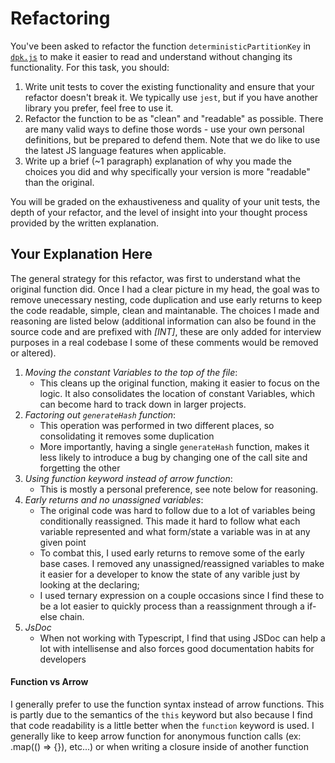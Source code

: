 # Refactoring

You've been asked to refactor the function `deterministicPartitionKey` in [`dpk.js`](dpk.js) to make it easier to read and understand without changing its functionality. For this task, you should:

1. Write unit tests to cover the existing functionality and ensure that your refactor doesn't break it. We typically use `jest`, but if you have another library you prefer, feel free to use it.
2. Refactor the function to be as "clean" and "readable" as possible. There are many valid ways to define those words - use your own personal definitions, but be prepared to defend them. Note that we do like to use the latest JS language features when applicable.
3. Write up a brief (~1 paragraph) explanation of why you made the choices you did and why specifically your version is more "readable" than the original.

You will be graded on the exhaustiveness and quality of your unit tests, the depth of your refactor, and the level of insight into your thought process provided by the written explanation.

## Your Explanation Here

The general strategy for this refactor, was first to understand what the original function did. Once I had a clear picture in my head, the goal was to remove unecessary nesting, code duplication and use early returns to keep the code readable, simple, clean and maintanable. The choices I made and reasoning are listed below (additional information can also be found in the source code and are prefixed with *[INT]*, these are only added for interview purposes in a real codebase I some of these comments would be removed or altered).

1. *Moving the constant Variables to the top of the file*:
    - This cleans up the original function, making it easier to focus on the logic. It also consolidates the location of constant Variables, which can become hard to track down in larger projects.
1. *Factoring out `generateHash` function*:
    - This operation was performed in two different places, so consolidating it removes some duplication
    - More importantly, having a single `generateHash` function, makes it less likely to introduce a bug by changing one of the call site and forgetting the other
1. *Using function keyword instead of arrow function*:
    - This is mostly a personal preference, see note below for reasoning. 
1. *Early returns and no unassigned variables*:
    - The original code was hard to follow due to a lot of variables being conditionally reassigned. This made it hard to follow what each variable represented and what form/state a variable was in at any given point
    - To combat this, I used early returns to remove some of the early base cases. I removed any unassigned/reassigned variables to make it easier for a developer to know the state of any varible just by looking at the declaring;
    - I used ternary expression on a couple occasions since I find these to be a lot easier to quickly process than a reassignment through a if-else chain.
1. *JsDoc*
    - When not working with Typescript, I find that using JSDoc can help a lot with intellisense and also forces good documentation habits for developers

#### Function vs Arrow 
I generally prefer to use the function syntax instead of arrow functions. This is partly due to the semantics of the `this` keyword but also because I find that code readability is a little better when the `function` keyword is used. I generally like to keep arrow function for anonymous function calls (ex: .map(() => {}), etc...) or when writing a closure inside of another function
